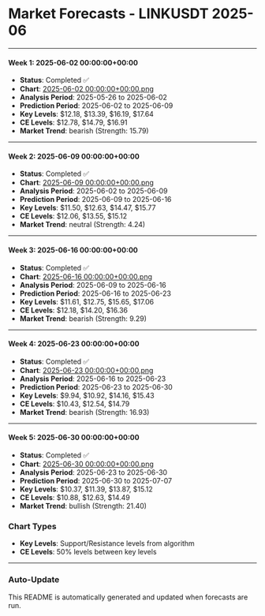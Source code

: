 # Market Forecasts - LINKUSDT 2025-06

---

#### Week 1: 2025-06-02 00:00:00+00:00
- **Status**: Completed ✅
- **Chart**: <a href="./2025-06-02 00:00:00+00:00.png">2025-06-02 00:00:00+00:00.png</a>
- **Analysis Period**: 2025-05-26 to 2025-06-02
- **Prediction Period**: 2025-06-02 to 2025-06-09
- **Key Levels**: $12.18, $13.39, $16.19, $17.64
- **CE Levels**: $12.78, $14.79, $16.91
- **Market Trend**: bearish (Strength: 15.79)

---

#### Week 2: 2025-06-09 00:00:00+00:00
- **Status**: Completed ✅
- **Chart**: <a href="./2025-06-09 00:00:00+00:00.png">2025-06-09 00:00:00+00:00.png</a>
- **Analysis Period**: 2025-06-02 to 2025-06-09
- **Prediction Period**: 2025-06-09 to 2025-06-16
- **Key Levels**: $11.50, $12.63, $14.47, $15.77
- **CE Levels**: $12.06, $13.55, $15.12
- **Market Trend**: neutral (Strength: 4.24)

---

#### Week 3: 2025-06-16 00:00:00+00:00
- **Status**: Completed ✅
- **Chart**: <a href="./2025-06-16 00:00:00+00:00.png">2025-06-16 00:00:00+00:00.png</a>
- **Analysis Period**: 2025-06-09 to 2025-06-16
- **Prediction Period**: 2025-06-16 to 2025-06-23
- **Key Levels**: $11.61, $12.75, $15.65, $17.06
- **CE Levels**: $12.18, $14.20, $16.36
- **Market Trend**: bearish (Strength: 9.29)

---

#### Week 4: 2025-06-23 00:00:00+00:00
- **Status**: Completed ✅
- **Chart**: <a href="./2025-06-23 00:00:00+00:00.png">2025-06-23 00:00:00+00:00.png</a>
- **Analysis Period**: 2025-06-16 to 2025-06-23
- **Prediction Period**: 2025-06-23 to 2025-06-30
- **Key Levels**: $9.94, $10.92, $14.16, $15.43
- **CE Levels**: $10.43, $12.54, $14.79
- **Market Trend**: bearish (Strength: 16.93)

---

#### Week 5: 2025-06-30 00:00:00+00:00
- **Status**: Completed ✅
- **Chart**: <a href="./2025-06-30 00:00:00+00:00.png">2025-06-30 00:00:00+00:00.png</a>
- **Analysis Period**: 2025-06-23 to 2025-06-30
- **Prediction Period**: 2025-06-30 to 2025-07-07
- **Key Levels**: $10.37, $11.39, $13.87, $15.12
- **CE Levels**: $10.88, $12.63, $14.49
- **Market Trend**: bullish (Strength: 21.40)

### Chart Types

- **Key Levels**: Support/Resistance levels from algorithm
- **CE Levels**: 50% levels between key levels

---

### Auto-Update

This README is automatically generated and updated when forecasts are run.
